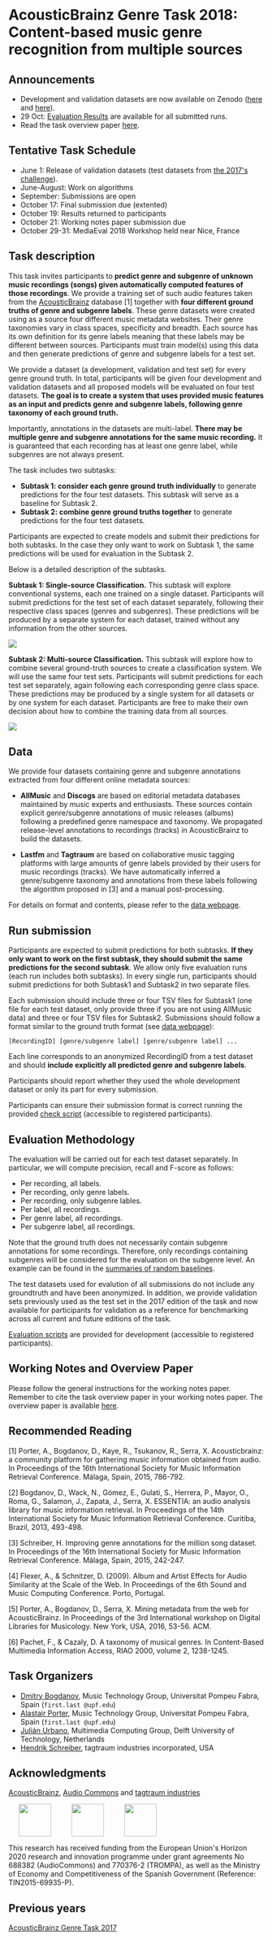 # AcousticBrainz Genre Task 2018: Content-based music genre recognition from multiple sources

## Announcements
- Development and validation datasets are now available on Zenodo ([here](https://zenodo.org/record/2553414) and [here](https://zenodo.org/record/2554044)).
- 29 Oct: [Evaluation Results](results/) are available for all submitted runs.
- Read the task overview paper [here](latex/acousticbrainz-genre-task-me18.pdf).

## Tentative Task Schedule
- June 1: Release of validation datasets (test datasets from [the 2017's challenge](https://multimediaeval.github.io/2017-AcousticBrainz-Genre-Task)).
- June-August: Work on algorithms
- September: Submissions are open
- October 17: Final submission due (extented)
- October 19: Results returned to participants
- October 21: Working notes paper submission due
- October 29-31: MediaEval 2018 Workshop held near Nice, France


## Task description

This task invites participants to **predict genre and subgenre of unknown music recordings (songs) given automatically computed features of those recordings**. We provide a training set of such audio features taken from the [AcousticBrainz](http://acousticbrainz.org/) database [1] together with **four different ground truths of genre and subgenre labels**. These genre datasets were created using as a source four different music metadata websites. Their genre taxonomies vary in class spaces, specificity and breadth. Each source has its own definition for its genre labels meaning that these labels may be different between sources. Participants must train model(s) using this data and then generate predictions of genre and subgenre labels for a test set.

We provide a dataset (a development, validation and test set) for every genre ground truth. In total, participants will be given four development and validation datasets and all proposed models will be evaluated on four test datasets. **The goal is to create a system that uses provided music features as an input and predicts genre and subgenre labels, following genre taxonomy of each ground truth.**

Importantly, annotations in the datasets are multi-label. **There may be multiple genre and subgenre annotations for the same music recording.** It is guaranteed that each recording has at least one genre label, while subgenres are not always present.

The task includes two subtasks:

- **Subtask 1: consider each genre ground truth individually** to generate predictions for the four test datasets. This subtask will serve as a baseline for Subtask 2.
- **Subtask 2: combine genre ground truths together** to generate predictions for the four test datasets.

Participants are expected to create models and submit their predictions for both subtasks. In the case they only want to work on Subtask 1, the same predictions will be used for evaluation in the Subtask 2. 

Below is a detailed description of the subtasks.

**Subtask 1: Single-source Classification.** 
This subtask will explore conventional systems, each one trained on a single dataset. Participants will submit predictions for the test set of each dataset separately, following their respective class spaces (genres and subgenres). These predictions will be produced by a separate system for each dataset, trained without any information from the other sources.

![](img/ab_subtask1.jpeg)

**Subtask 2: Multi-source Classification.**
This subtask will explore how to combine several ground-truth sources to create a classification system. We will use the same four test sets. Participants will submit predictions for each test set separately, again following each corresponding genre class space. These predictions may be produced by a single system for all datasets or by one system for each dataset. Participants are free to make their own decision about how to combine the training data from all sources.

![](img/ab_subtask2.jpeg)

## Data

We provide four datasets containing genre and subgenre annotations extracted from four different online metadata sources:

* **AllMusic** and **Discogs** are based on editorial metadata databases maintained by music experts and enthusiasts. These sources contain explicit genre/subgenre annotations of music releases (albums) following a predefined genre namespace and taxonomy. We propagated release-level annotations to recordings (tracks) in AcousticBrainz to build the datasets. 

* **Lastfm** and **Tagtraum** are based on collaborative music tagging platforms with large amounts of genre labels provided by their users for music recordings (tracks). We have automatically inferred a genre/subgenre taxonomy and annotations from these labels following the algorithm proposed in [3] and a manual post-processing.

For details on format and contents, please refer to the [data webpage](data/).

## Run submission

Participants are expected to submit predictions for both subtasks. **If they only want to work on the first subtask, they should submit the same predictions for the second subtask**. We allow only five evaluation runs (each run includes both subtasks). In every single run, participants should submit predictions for both Subtask1 and Subtask2 in two separate files. 

Each submission should include three or four TSV files for Subtask1 (one file for each test dataset, only provide three if you are not using AllMusic data) and three or four TSV files for Subtask2. Submissions should follow a format similar to the ground truth format (see [data webpage](data/)):

```
[RecordingID] [genre/subgenre label] [genre/subgenre label] ...
```

Each line corresponds to an anonymized RecordingID from a test dataset and should **include explicitly all predicted genre and subgenre labels**. 

Participants should report whether they used the whole development dataset or only its part for every submission.

Participants can ensure their submission format is correct running the provided [check script](https://github.com/multimediaeval/2018-AcousticBrainz-Genre-Task/tree/master/evaluation) (accessible to registered participants).

## Evaluation Methodology

The evaluation will be carried out for each test dataset separately. In particular, we will compute precision, recall and F-score as follows:

* Per recording, all labels.
* Per recording, only genre labels.
* Per recording, only subgenre lables.
* Per label, all recordings.
* Per genre label, all recordings.
* Per subgenre label, all recordings.

Note that the ground truth does not necessarily contain subgenre annotations for some recordings. Therefore, only recordings containing subgenres will be considered for the evaluation on the subgenre level. An example can be found in the [summaries of random baselines](baseline/).

The test datasets used for evalution of all submissions do not include any groundtruth and have been anonymized. In addition, we provide validation sets previously used as the test set in the 2017 edition of the task and now available for participants for validation as a reference for benchmarking across all current and future editions of the task.


[Evaluation scripts](https://github.com/multimediaeval/2018-AcousticBrainz-Genre-Task/tree/master/evaluation) are provided for development (accessible to registered participants).


## Working Notes and Overview Paper

Please follow the general instructions for the working notes paper. Remember to cite the task overview paper in your working notes paper. The overview paper is available [here](https://multimediaeval.github.io/2018-AcousticBrainz-Genre-Task/latex/acousticbrainz-genre-task-me18.pdf).

## Recommended Reading
[1] Porter, A., Bogdanov, D., Kaye, R., Tsukanov, R., Serra, X. Acousticbrainz: a community platform for gathering music information obtained from audio. In Proceedings of the 16th International Society for Music Information Retrieval Conference. Málaga, Spain, 2015, 786-792.

[2] Bogdanov, D., Wack, N., Gómez, E., Gulati, S., Herrera, P., Mayor, O., Roma, G., Salamon, J., Zapata, J., Serra, X. ESSENTIA: an audio analysis library for music information retrieval. In Proceedings of the 14th International Society for Music Information Retrieval Conference. Curitiba, Brazil, 2013, 493-498.

[3] Schreiber, H. Improving genre annotations for the million song dataset. In Proceedings of the 16th International Society for Music Information Retrieval Conference. Málaga, Spain, 2015, 242-247.

[4] Flexer, A., & Schnitzer, D. (2009). Album and Artist Effects for Audio Similarity at the Scale of the Web. In Proceedings of the 6th Sound and Music Computing Conference. Porto, Portugal.

[5] Porter, A., Bogdanov, D., Serra, X. Mining metadata from the web for AcousticBrainz. In Proceedings of the 3rd International workshop on Digital Libraries for Musicology. New York, USA, 2016, 53-56. ACM.

[6] Pachet, F., & Cazaly, D. A taxonomy of musical genres. In Content-Based Multimedia Information Access, RIAO 2000, volume 2, 1238-1245. 


## Task Organizers
- [Dmitry Bogdanov](https://dbogdanov.github.io/), Music Technology Group, Universitat Pompeu Fabra, Spain (`first.last @upf.edu`)
- [Alastair Porter](https://www.dtic.upf.edu/~aporter/), Music Technology Group, Universitat Pompeu Fabra, Spain (`first.last @upf.edu`)
- [Julián Urbano](https://julian-urbano.info/), Multimedia Computing Group, Delft University of Technology, Netherlands
- [Hendrik Schreiber](http://www.tagtraum.com/), tagtraum industries incorporated, USA

## Acknowledgments

[AcousticBrainz](https://acousticbrainz.org/), [Audio Commons](http://audiocommons.org/) and [tagtraum industries](http://www.tagtraum.com/)

<img src="img/audio-commons-icon_64px.jpg" height="64" hspace="20"><img src="img/acousticbrainz_logo_short_horizontal.png" height="64" hspace="20"><img src="img/tagtraum_logo_small_w_g@2x.png" height="64" hspace="20">

This research has received funding from the European Union's Horizon 2020 research and innovation programme under grant agreements No 688382 (AudioCommons) and 770376-2 (TROMPA), as well as the Ministry of Economy and Competitiveness of the Spanish Government 
(Reference: TIN2015-69935-P).


## Previous years

[AcousticBrainz Genre Task 2017](https://multimediaeval.github.io/2017-AcousticBrainz-Genre-Task/)
